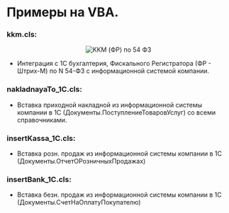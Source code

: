 # Примеры на VBA.

### kkm.cls:

<p align="center">
<img src="https://user-images.githubusercontent.com/40513889/59629473-9501ab00-914b-11e9-836f-3877bccbe8a8.png" title="KKM (ФР) по 54 ФЗ"/>
</p>

- Интеграция с 1С бухгалтерия, Фискального Регистратора (ФР - Штрих-М) по N 54-ФЗ с информационной системой компании.

### nakladnayaTo_1C.cls:
- Вставка приходной накладной из информационной системы компании в 1С (Документы.ПоступлениеТоваровУслуг) со всеми справочниками.

### insertKassa_1C.cls:
- Вставка розн. продаж из информационной системы компании в 1С (Документы.ОтчетОРозничныхПродажах)

### insertBank_1C.cls:
- Вставка безн. продаж из информационной системы компании в 1С (Документы.СчетНаОплатуПокупателю)

